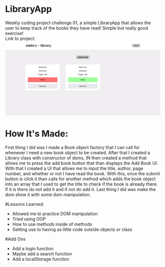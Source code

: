 # LibraryApp
Weekly coding project challenge 01, a simple LibraryApp that allows the user to keep track of the books they have read! Simple but really good exercise!  
Link to project: 
![alt text](https://raw.githubusercontent.com/JaMox2/LibraryApp/main/assets/img/LibraryApp%2001%20-%20http.png?raw=true)
# How It's Made:
First thing I did was I made a Book object factory that I can call for whenever I need a new book object to be created. After that I created a Library class with constructor of doms, IN then created a method that allows me to press the add book button that than displays the Add Book UI. With that I created a UI that allows me to input the title, author, page number, and whether or not I have read the book. With this, once the submit button is click it than calls for another method which adds the book object into an array that I used to get the title to check if the book is already there. If it is there do not add it and if not do add it. Last thing I did was make the dom show it with some dom manipulation.

#Lessons Learned:
- Allowed me to practice DOM manipulation
- Tried using OOP 
- How to use methods inside of methods
- Getting use to having as little code outside objects or class

#Add Ons
- Add a login function
- Maybe add a search function
- Add a localStorage function
